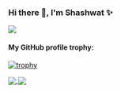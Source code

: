 ###  Hi there 👋, I'm Shashwat ✨

![](https://komarev.com/ghpvc/?username=shashwat2511&style=flat-square)

<!--
<a href="https://github.com/Chanchal1603/github-visitors-counter">
    <img src="https://komarev.com/ghpvc/?username=shashwat2511&style=plastic">
</a>
**shashwat2511/shashwat2511** is a ✨ _special_ ✨ repository because its `README.md` (this file) appears on your GitHub profile.

Here are some ideas to get you started:

- 🔭 I’m currently working on ...
- 🌱 I’m currently learning ...
- 👯 I’m looking to collaborate on ...
- 🤔 I’m looking for help with ...
- 💬 Ask me about ...
- 📫 How to reach me: ...
- 😄 Pronouns: ...
- ⚡ Fun fact: ...
-->
#### My GitHub profile trophy:
[![trophy](https://github-profile-trophy.vercel.app/?username=shashwat2511)](https://github.com/ryo-ma/github-profile-trophy)

<a href="https://github.com/shashwat2511">
  <img align="center" src="https://github-readme-stats.vercel.app/api/top-langs/?username=shashwat2511&hide=css,html&layout=compact" />
</a>


<a href="https://github.com/shashwat2511">
  <img align="center" src="https://github-readme-stats.vercel.app/api?username=shashwat2511&show_icons=true&hide=issues,contribs" />
</a>